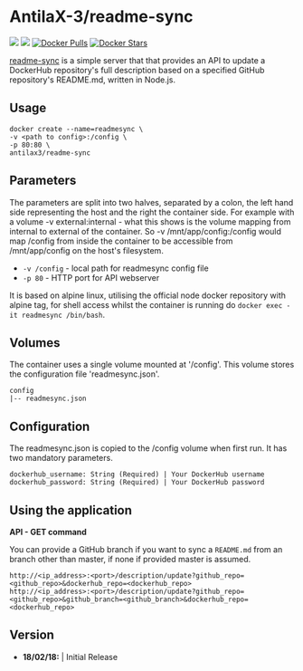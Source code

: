 # AntilaX-3/readme-sync
[![](https://images.microbadger.com/badges/version/antilax3/readme-sync.svg)](https://microbadger.com/images/antilax3/readme-sync "Get your own version badge on microbadger.com") [![](https://images.microbadger.com/badges/image/antilax3/readme-sync.svg)](https://microbadger.com/images/antilax3/readme-sync "Get your own image badge on microbadger.com") [![Docker Pulls](https://img.shields.io/docker/pulls/antilax3/readme-sync.svg)](https://hub.docker.com/r/antilax3/readme-sync/) [![Docker Stars](https://img.shields.io/docker/stars/antilax3/readme-sync.svg)](https://hub.docker.com/r/antilax3/readme-sync/)

[readme-sync](https://github.com/AntilaX-3/docker-readmesync) is a simple server that that provides an API to update a DockerHub repository's full description based on a specified GitHub repository's README.md, written in Node.js. 
## Usage
```
docker create --name=readmesync \
-v <path to config>:/config \
-p 80:80 \
antilax3/readme-sync
```
## Parameters
The parameters are split into two halves, separated by a colon, the left hand side representing the host and the right the container side. For example with a volume -v external:internal - what this shows is the volume mapping from internal to external of the container. So -v /mnt/app/config:/config would map /config from inside the container to be accessible from /mnt/app/config on the host's filesystem.

- `-v /config` - local path for readmesync config file
- `-p 80` - HTTP port for API webserver

It is based on alpine linux, utilising the official node docker repository with alpine tag, for shell access whilst the container is running do `docker exec -it readmesync /bin/bash`.

## Volumes

The container uses a single volume mounted at '/config'. This volume stores the configuration file 'readmesync.json'.

    config
    |-- readmesync.json

## Configuration

The readmesync.json is copied to the /config volume when first run. It has two mandatory parameters.

    dockerhub_username: String (Required) | Your DockerHub username
    dockerhub_password: String (Required) | Your DockerHub password

## Using the application

**API - GET command**

You can provide a GitHub branch if you want to sync a `README.md` from an branch other than master, if none if provided master is assumed.
```
http://<ip_address>:<port>/description/update?github_repo=<github_repo>&dockerhub_repo=<dockerhub_repo>
http://<ip_address>:<port>/description/update?github_repo=<github_repo>&github_branch=<github_branch>&dockerhub_repo=<dockerhub_repo>
```
## Version
- **18/02/18:** | Initial Release